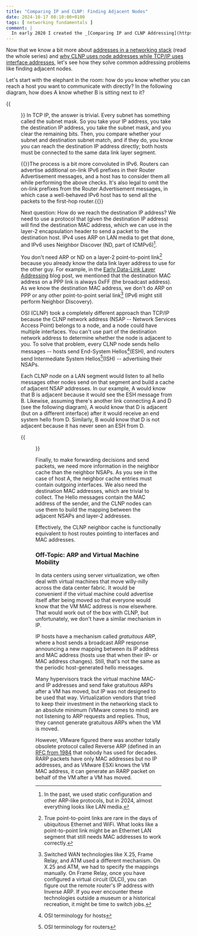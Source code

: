 ```yaml
---
title: "Comparing IP and CLNP: Finding Adjacent Nodes"
date: 2024-10-17 08:10:00+0100
tags: [ networking fundamentals ]
comment: |
  In early 2020 I created the _[Comparing IP and CLNP Addressing](https://my.ipspace.net/bin/get/Net101/NA3.2%20-%20Comparing%20IP%20and%20CLNP%20Addressing.mp4?doccode=Net101)_ video as part of the _[How Networks Really Work webinar](https://www.ipspace.net/How_Networks_Really_Work)_. This blog post is an edited transcript of the first part of that video.
---
```

Now that we know a bit more about [addresses in a networking stack](/2023/09/addresses-in-network-stack/) (read the whole series) and [why CLNP uses node addresses while TCP/IP uses interface addresses](/2024/02/interface-node-addresses/), let's see how they solve common addressing problems like finding adjacent nodes.

Let's start with the elephant in the room: how do you know whether you can reach a host you want to communicate with directly? In the following diagram, how does A know whether B is sitting next to it?
<!--more-->
{{<figure src="/2024/10/addr-find-adjacent-nodes.png">}}
In TCP IP, the answer is trivial. Every subnet has something called the subnet mask. So you take your IP address, you take the destination IP address, you take the subnet mask, and you clear the remaining bits. Then, you compare whether your subnet and destination subnet match, and if they do, you know you can reach the destination IP address directly; both hosts must be connected to the same data link layer segment.

{{<note info>}}The process is a bit more convoluted in IPv6. Routers can advertise additional on-link IPv6 prefixes in their Router Advertisement messages, and a host has to consider them all while performing the above checks. It's also legal to omit the on-link prefixes from the Router Advertisement messages, in which case a well-behaved IPv6 host has to send all the packets to the first-hop router.{{</note>}}

Next question: How do we reach the destination IP address? We need to use a protocol that (given the destination IP address) will find the destination MAC address, which we can use in the layer-2 encapsulation header to send a packet to the destination host. IPv4 uses ARP on LAN media to get that done, and IPv6 uses Neighbor Discover (ND, part of ICMPv6)[^AE].

[^AE]: In the past, we used static configuration and other ARP-like protocols, but in 2024, almost everything looks like LAN media.

You don't need ARP or ND on a layer-2 point-to-point link[^RARE] because you already know the data link layer address to use for the other guy. For example, in the [Early Data-Link Layer Addressing](/2023/10/data-link-addressing/) blog post, we mentioned that the destination MAC address on a PPP link is always 0xFF (the broadcast address). As we know the destination MAC address, we don't do ARP on PPP or any other point-to-point serial link[^MASL] (IPv6 might still perform Neighbor Discovery).

[^RARE]: True point-to-point links are rare in the days of ubiquitous Ethernet and WiFi. What looks like a point-to-point link might be an Ethernet LAN segment that still needs MAC addresses to work correctly.

[^MASL]: Switched WAN technologies like X.25, Frame Relay, and ATM used a different mechanism. On X.25 and ATM, we had to specify the mappings manually. On Frame Relay, once you have configured a virtual circuit (DLCI), you can figure out the remote router's IP address with Inverse ARP. If you ever encounter these technologies outside a museum or a historical recreation, it might be time to switch jobs.

OSI (CLNP) took a completely different approach than TCP/IP because the CLNP network address (NSAP -- Network Services Access Point) belongs to a node, and a node could have multiple interfaces. You can't use part of the destination network address to determine whether the node is adjacent to you. To solve that problem, every CLNP node sends hello messages -- hosts send End-System Hellos[^OTH](ESH), and routers send Intermediate System Hellos[^OTR](ISH) -- advertising their NSAPs.

[^OTH]: OSI terminology for hosts

[^OTR]: OSI terminology for routers

Each CLNP node on a LAN segment would listen to all hello messages other nodes send on that segment and build a cache of adjacent NSAP addresses. In our example, A would know that B is adjacent because it would see the ESH message from B. Likewise, assuming there's another link connecting A and D (see the following diagram), A would know that D is adjacent (but on a different interface) after it would receive an end system hello from D. Similarly, B would know that D is not adjacent because it has never seen an ESH from D.

{{<figure src="/2024/10/addr-adding-node-d.jpg" caption="Adding another link and another node to the CLNP network">}}

Finally, to make forwarding decisions and send packets, we need more information in the neighbor cache than the neighbor NSAPs. As you see in the case of host A, the neighbor cache entries must contain outgoing interfaces. We also need the destination MAC addresses, which are trivial to collect. The Hello messages contain the MAC address of the sender, and the CLNP nodes can use them to build the mapping between the adjacent NSAPs and layer-2 addresses.

Effectively, the CLNP neighbor cache is functionally equivalent to host routes pointing to interfaces and MAC addresses. 

### Off-Topic: ARP and Virtual Machine Mobility

In data centers using server virtualization, we often deal with virtual machines that move willy-nilly across the data center fabric. It would be convenient if the virtual machine could advertise itself after being moved so that everyone would know that the VM MAC address is now elsewhere. That would work out of the box with CLNP, but unfortunately, we don't have a similar mechanism in IP.

IP hosts have a mechanism called *gratuitous ARP*, where a host sends a broadcast ARP response announcing a new mapping between its IP address and MAC address (hosts use that when their IP- or MAC address changes). Still, that's not the same as the periodic host-generated hello messages.

Many hypervisors track the virtual machine MAC- and IP addresses and send fake gratuitous ARPs after a VM has moved, but IP was not designed to be used that way. Virtualization vendors that tried to keep their investment in the networking stack to an absolute minimum (VMware comes to mind) are not listening to ARP requests and replies. Thus, they cannot generate gratuitous ARPs when the VM is moved.

However, VMware figured there was another totally
obsolete protocol called Reverse ARP (defined in an [RFC from 1984](https://datatracker.ietf.org/doc/html/rfc903) that nobody has used for decades. RARP packets have only MAC addresses but no IP addresses, and as VMware ESXi knows the VM MAC address, it can generate an RARP packet on behalf of the VM after a VM has moved.
